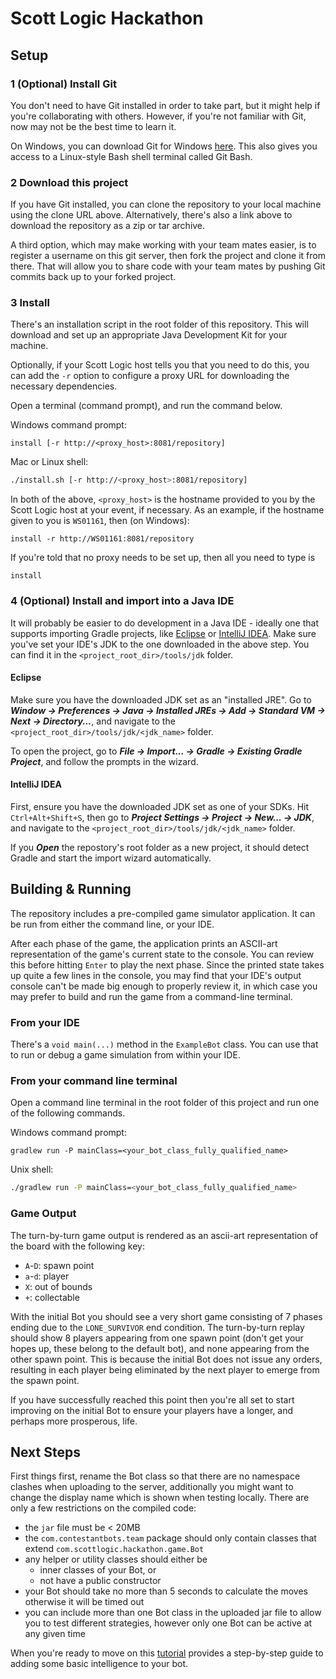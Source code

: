 

# Scott Logic Hackathon

## Setup

### 1 (Optional) Install Git
You don't need to have Git installed in order to take part, but it might help if you're collaborating with others.
However, if you're not familiar with Git, now may not be the best time to learn it.

On Windows, you can download Git for Windows [here](https://gitforwindows.org/).
This also gives you access to a Linux-style Bash shell terminal called Git Bash.

### 2 Download this project
If you have Git installed, you can clone the repository to your local machine using the clone URL above.
Alternatively, there's also a link above to download the repository as a zip or tar archive.

A third option, which may make working with your team mates easier, is to register a username on this git server,
then fork the project and clone it from there. That will allow you to share code with your team mates by pushing Git
commits back up to your forked project.

### 3 Install

There's an installation script in the root folder of this repository. This will download and set up an appropriate
Java Development Kit for your machine.

Optionally, if your Scott Logic host tells you that you need to do this, you can add the `-r` option to configure a
proxy URL for downloading the necessary dependencies.

Open a terminal (command prompt), and run the command below.

Windows command prompt:
```batch
install [-r http://<proxy_host>:8081/repository]
```

Mac or Linux shell:
```sh
./install.sh [-r http://<proxy_host>:8081/repository]
```

In both of the above, `<proxy_host>` is the hostname provided to you by the Scott Logic host at your event,
if necessary. As an example, if the hostname given to you is `WS01161`, then (on Windows):
```batch
install -r http://WS01161:8081/repository
```

If you're told that no proxy needs to be set up, then all you need to type is
```batch
install
```

### 4 (Optional) Install and import into a Java IDE
It will probably be easier to do development in a Java IDE - ideally one that supports importing Gradle projects, like
[Eclipse](https://www.eclipse.org/downloads/) or [IntelliJ IDEA](https://www.jetbrains.com/idea/download/index.html).
Make sure you've set your IDE's JDK to the one downloaded in the above step.
You can find it in the `<project_root_dir>/tools/jdk` folder.

#### Eclipse

Make sure you have the downloaded JDK set as an "installed JRE". Go to **_Window &rarr; Preferences &rarr; Java &rarr;
Installed JREs &rarr; Add &rarr; Standard VM &rarr; Next &rarr; Directory..._**, and navigate to the
`<project_root_dir>/tools/jdk/<jdk_name>` folder.

To open the project, go to **_File &rarr; Import... &rarr; Gradle &rarr; Existing Gradle Project_**,
and follow the prompts in the wizard. 

#### IntelliJ IDEA

First, ensure you have the downloaded JDK set as one of your SDKs. Hit `Ctrl+Alt+Shift+S`, then go to
**_Project Settings &rarr; Project &rarr; New... &rarr; JDK_**, and navigate to the
`<project_root_dir>/tools/jdk/<jdk_name>` folder.

If you **_Open_** the repostory's root folder as a new project, it should detect Gradle and start the import wizard
automatically.

## Building & Running

The repository includes a pre-compiled game simulator application.
It can be run from either the command line, or your IDE.

After each phase of the game, the application prints an ASCII-art representation of the game's current state to the
console. You can review this before hitting `Enter` to play the next phase.
Since the printed state takes up quite a few lines in the console,
you may find that your IDE's output console can't be made big enough to properly review it,
in which case you may prefer to build and run the game from a command-line terminal.   

### From your IDE

There's a `void main(...)` method in the `ExampleBot` class. You can use that to run or debug a game simulation from
within your IDE.

### From your command line terminal

Open a command line terminal in the root folder of this project and run one of the following commands.

Windows command prompt:
```batch
gradlew run -P mainClass=<your_bot_class_fully_qualified_name>
```

Unix shell:
```sh
./gradlew run -P mainClass=<your_bot_class_fully_qualified_name>
```

### Game Output
The turn-by-turn game output is rendered as an ascii-art representation of the board with the following key:
 - `A`-`D`: spawn point
 - `a`-`d`: player
 - `X`: out of bounds
 - `+`: collectable

With the initial Bot you should see a very short game consisting of 7 phases ending due to the `LONE_SURVIVOR` end
condition.  The turn-by-turn replay should show 8 players appearing from one spawn point (don't get your hopes up, these
belong to the default bot), and none appearing from the other spawn point.  This is because the initial Bot does not
issue any orders, resulting in each player being eliminated by the next player to emerge from the spawn point.

If you have successfully reached this point then you're all set to start improving on the initial Bot to ensure your
players have a longer, and perhaps more prosperous, life.

## Next Steps
First things first, rename the Bot class so that there are no namespace clashes when uploading to the server,
additionally you might want to change the display name which is shown when testing locally.  There are only a few
restrictions on the compiled code:
- the `jar` file must be < 20MB
- the `com.contestantbots.team` package should only contain classes that extend `com.scottlogic.hackathon.game.Bot`
- any helper or utility classes should either be
  - inner classes of your Bot, or
  - not have a public constructor
- your Bot should take no more than 5 seconds to calculate the moves otherwise it will be timed out
- you can include more than one Bot class in the uploaded jar file to allow you to test different strategies, however
only one Bot can be active at any given time

When you're ready to move on this [tutorial](docs/tutorial/index.md) provides a step-by-step guide to adding
some basic intelligence to your bot.
